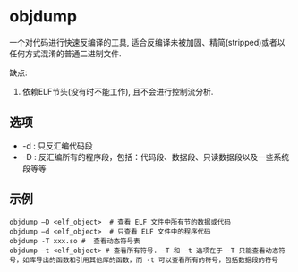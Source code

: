 # objdump
一个对代码进行快速反编译的工具, 适合反编译未被加固、精简(stripped)或者以任何方式混淆的普通二进制文件.

缺点:
1. 依赖ELF节头(没有时不能工作), 且不会进行控制流分析.

## 选项
- -d : 只反汇编代码段
- -D : 反汇编所有的程序段，包括：代码段、数据段、只读数据段以及一些系统段等等

## 示例
```
objdump –D <elf_object>  # 查看 ELF 文件中所有节的数据或代码
objdump –d <elf_object>  # 只查看 ELF 文件中的程序代码
objdump -T xxx.so #  查看动态符号表
objdump –t <elf_object> # 查看所有符号. -T 和 -t 选项在于 -T 只能查看动态符号，如库导出的函数和引用其他库的函数，而 -t 可以查看所有的符号，包括数据段的符号
```